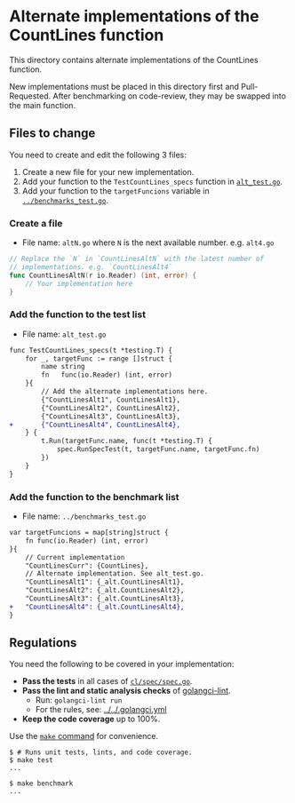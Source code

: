 # Alternate implementations of the CountLines function

This directory contains alternate implementations of the CountLines function.

New implementations must be placed in this directory first and Pull-Requested.
After benchmarking on code-review, they may be swapped into the main function.

## Files to change

You need to create and edit the following 3 files:

1. Create a new file for your new implementation.
2. Add your function to the `TestCountLines_specs` function in [`alt_test.go`](./alt_test.go).
3. Add your function to the `targetFuncions` variable in [`../benchmarks_test.go`](../benchmarks_test.go).

### Create a file

- File name: `altN.go` where `N` is the next available number. e.g. `alt4.go`

```go
// Replace the `N` in `CountLinesAltN` with the latest number of
// implementations. e.g. `CountLinesAlt4`
func CountLinesAltN(r io.Reader) (int, error) {
    // Your implementation here
}
```

### Add the function to the test list

- File name: `alt_test.go`

```diff
func TestCountLines_specs(t *testing.T) {
    for _, targetFunc := range []struct {
        name string
        fn   func(io.Reader) (int, error)
    }{
        // Add the alternate implementations here.
        {"CountLinesAlt1", CountLinesAlt1},
        {"CountLinesAlt2", CountLinesAlt2},
        {"CountLinesAlt3", CountLinesAlt3},
+       {"CountLinesAlt4", CountLinesAlt4},
    } {
        t.Run(targetFunc.name, func(t *testing.T) {
            spec.RunSpecTest(t, targetFunc.name, targetFunc.fn)
        })
    }
}
```

### Add the function to the benchmark list

- File name: `../benchmarks_test.go`

```diff
var targetFuncions = map[string]struct {
    fn func(io.Reader) (int, error)
}{
    // Current implementation
    "CountLinesCurr": {CountLines},
    // Alternate implementation. See alt_test.go.
    "CountLinesAlt1": {_alt.CountLinesAlt1},
    "CountLinesAlt2": {_alt.CountLinesAlt2},
    "CountLinesAlt3": {_alt.CountLinesAlt3},
+   "CountLinesAlt4": {_alt.CountLinesAlt4},
}

```

## Regulations

You need the following to be covered in your implementation:

- **Pass the tests** in all cases of [`cl/spec/spec.go`](../spec/spec.go).
- **Pass the lint and static analysis checks** of [golangci-lint](https://golangci-lint.run/).
  - Run: `golangci-lint run`
  - For the rules, see: [../../.golangci.yml](../../.golangci.yml)
- **Keep the code coverage** up to 100%.

Use the [`make` command](https://en.wikipedia.org/wiki/Make_(software)) for convenience.

```shellsession
$ # Runs unit tests, lints, and code coverage.
$ make test
...

$ make benchmark
...
```
